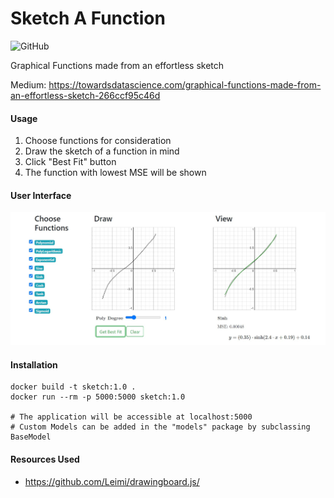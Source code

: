 Sketch A Function
========
![GitHub](https://img.shields.io/github/license/yarkhinephyo/sketch_a_function?style=flat-square)

Graphical Functions made from an effortless sketch

Medium: https://towardsdatascience.com/graphical-functions-made-from-an-effortless-sketch-266ccf95c46d

#### Usage
1. Choose functions for consideration
2. Draw the sketch of a function in mind
3. Click "Best Fit" button
4. The function with lowest MSE will be shown

#### User Interface
![Alt desc](https://raw.githubusercontent.com/yarkhinephyo/sketch_a_function/master/app/static/img/sample.jpg)

#### Installation
```
docker build -t sketch:1.0 .
docker run --rm -p 5000:5000 sketch:1.0

# The application will be accessible at localhost:5000
# Custom Models can be added in the "models" package by subclassing BaseModel
```

#### Resources Used
- https://github.com/Leimi/drawingboard.js/
